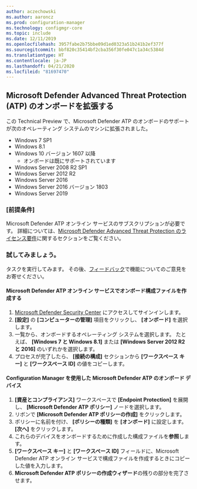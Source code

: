 ```yaml
---
author: aczechowski
ms.author: aaroncz
ms.prod: configuration-manager
ms.technology: configmgr-core
ms.topic: include
ms.date: 12/11/2019
ms.openlocfilehash: 3957fabe2b75bbe09d1ed0323a51b241b2ef377f
ms.sourcegitcommit: bbf820c35414bf2cba356f30fe047c1a34c5384d
ms.translationtype: HT
ms.contentlocale: ja-JP
ms.lasthandoff: 04/21/2020
ms.locfileid: "81697470"
---
```

## <a name="expand-microsoft-defender-advanced-threat-protection-atp-onboarding"></a><a name="bkmk_atp"></a> Microsoft Defender Advanced Threat Protection (ATP) のオンボードを拡張する

この Technical Preview で、Microsoft Defender ATP のオンボードのサポートが次のオペレーティング システムのマシンに拡張されました。

- Windows 7 SP1
- Windows 8.1
- Windows 10 バージョン 1607 以降
   - オンボードは既にサポートされています
- Windows Server 2008 R2 SP1
- Windows Server 2012 R2
- Windows Server 2016
- Windows Server 2016 バージョン 1803
- Windows Server 2019

### <a name="prerequisites"></a>[前提条件]

 Microsoft Defender ATP オンライン サービスのサブスクリプションが必要です。 詳細については、[Microsoft Defender Advanced Threat Protection のライセンス要件](https://docs.microsoft.com/windows/security/threat-protection/microsoft-defender-atp/minimum-requirements#licensing-requirements)に関するセクションをご覧ください。


### <a name="try-it-out"></a>試してみましょう。

タスクを実行してみます。 その後、[フィードバック](../../../../understand/find-help.md#product-feedback)で機能についてのご意見をお寄せください。

#### <a name="create-an-onboarding-configuration-file-in-microsoft-defender-atp-online-service"></a>Microsoft Defender ATP オンライン サービスでオンボード構成ファイルを作成する

1. [Microsoft Defender Security Center](https://securitycenter.windows.com/) にアクセスしてサインインします。
1. **[設定]** の **[コンピューターの管理]** 項目をクリックし、 **[オンボード]** を選択します。
1. 一覧から、オンボードするオペレーティング システムを選択します。 たとえば、 **[Windows 7 と Windows 8.1]** または **[Windows Server 2012 R2 と 2016]** のいずれかを選択します。
1. プロセスが完了したら、 **[接続の構成]** セクションから **[ワークスペース キー]** と **[ワークスペース ID]** の値をコピーします。

#### <a name="onboard-devices-for-microsoft-defender-atp-with-configuration-manager"></a>Configuration Manager を使用した Microsoft Defender ATP のオンボード デバイス

1. **[資産とコンプライアンス]** ワークスペースで **[Endpoint Protection]** を展開し、 **[Microsoft Defender ATP ポリシー]** ノードを選択します。
1. リボンで **[Microsoft Defender ATP ポリシーの作成]** をクリックします。
1. ポリシーに名前を付け、 **[ポリシーの種類]** を **[オンボード]** に設定します。 **[次へ]** をクリックします。
1. これらのデバイスをオンボードするために作成した構成ファイルを**参照**します。
1. **[ワークスペース キー]** と **[ワークスペース ID]** フィールドに、Microsoft Defender ATP オンライン サービスで構成ファイルを作成するときにコピーした値を入力します。
1. **Microsoft Defender ATP ポリシーの作成ウィザード**の残りの部分を完了させます。
